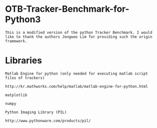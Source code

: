 # OTB-Tracker-Benchmark-for-Python3
    This is a modified version of the python Tracker Benchmark. I would like to thank the authors Jongwoo Lim for providing such the origin framework.
# Libraries
    Matlab Engine for python (only needed for executing matlab script files of trackers)

    http://kr.mathworks.com/help/matlab/matlab-engine-for-python.html

    matplotlib

    numpy

    Python Imaging Library (PIL)

    http://www.pythonware.com/products/pil/

